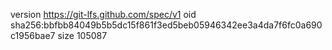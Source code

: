 version https://git-lfs.github.com/spec/v1
oid sha256:bbfbb84049b5b5dc15f861f3ed5beb05946342ee3a4da7f6fc0a690c1956bae7
size 105087
